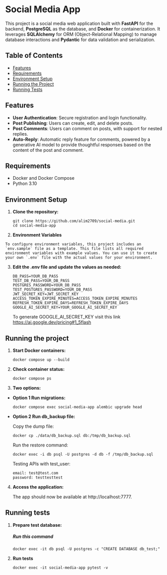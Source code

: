 # Social Media App

This project is a social media web application built with **FastAPI** for the backend, **PostgreSQL** as the database, and **Docker** for containerization. It leverages **SQLAlchemy** for ORM (Object-Relational Mapping) to manage database interactions and **Pydantic** for data validation and serialization.

## Table of Contents

- [Features](#features)
- [Requirements](#requirements)
- [Environment Setup](#environment-setup)
- [Running the Project](#running-the-project)
- [Running Tests](#running-tests)

## Features
- **User Authentication**: Secure registration and login functionality.
- **Post Publishing**: Users can create, edit, and delete posts.
- **Post Comments**: Users can comment on posts, with support for nested replies.
- **Auto-Reply**: Automatic reply feature for comments, powered by a generative AI model to provide thoughtful responses based on the content of the post and comment.


## Requirements

- Docker and Docker Compose
- Python 3.10

## Environment Setup

1. **Clone the repository:**

   ```
   git clone https://github.com/alim2709/social-media.git
   cd social-media-app

2.   **Environment Variables**

    To configure environment variables, this project includes an `env.sample` file as a template. This file lists all required environment variables with example values. You can use it to create your own `.env` file with the actual values for your environment.
    
3. **Edit the .env file and update the values as needed:**

    ```
    DB_PASS=YOUR_DB_PASS
    TEST_DB_PASS=YOUR_DB_PASS
    POSTGRES_PASSWORD=YOUR_DB_PASS
    TEST_POSTGRES_PASSWORD=YOUR_DB_PASS
    JWT_SECRET_KEY=JWT_SECRET_KEY
    ACCESS_TOKEN_EXPIRE_MINUTES=ACCESS_TOKEN_EXPIRE_MINUTES
    REFRESH_TOKEN_EXPIRE_DAYS=REFRESH_TOKEN_EXPIRE_DAYS
    GOOGLE_AI_SECRET_KEY=YOUR_GOOGLE_AI_SECRET_KEY
   ```
   To generate GOOGLE_AI_SECRET_KEY visit this link https://ai.google.dev/pricing#1_5flash


## Running the project

1. **Start Docker containers:**
    ```
   docker compose up --build
   ```
2. **Check container status:**
    ```
   docker compose ps 
    ```
3. **Two options:**
- **Option 1 Run migrations:**
   ```
   docker compose exec social-media-app alembic upgrade head
   ```
- **Option 2 Run db_backup file:**

  Copy the dump file:
     ```
     docker cp ./data/db_backup.sql db:/tmp/db_backup.sql
     ```
   
  Run the restore command:
     ```
     docker exec -i db psql -U postgres -d db -f /tmp/db_backup.sql
     ```

  Testing APIs with test_user:
  ```
  email: test@test.com
  password: testtesttest
  ```
  
4. **Access the application:**
   
   The app should now be available at http://localhost:7777.


## Running tests

1. **Prepare test database:**
   
   ##### Run this command 
   ```
   docker exec -it db psql -U postgres -c "CREATE DATABASE db_test;"
   ```
2. **Run tests**

   ```
   docker exec -it social-media-app pytest -v
   ```